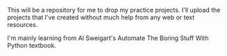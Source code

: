 This will be a repository for me to drop my practice projects. I'll upload the projects that I've created without much help from any web or text resources. 

I'm mainly learning from Al Sweigart's Automate The Boring Stuff With Python textbook. 
